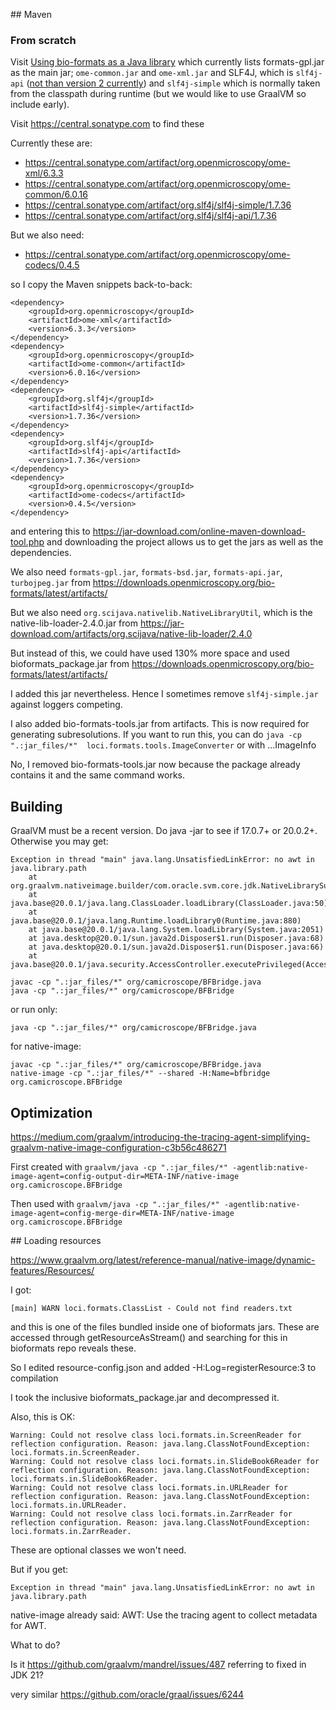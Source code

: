 
## Maven

### From scratch

Visit [Using bio-formats as a Java library](https://bio-formats.readthedocs.io/en/latest/developers/java-library.html#bio-formats-as-a-java-library)
which currently lists formats-gpl.jar as the main jar; `ome-common.jar` and `ome-xml.jar` and SLF4J, which is `slf4j-api` ([not than version 2 currently](https://bio-formats.readthedocs.io/en/latest/developers/logging.html#logging-frameworks)) and `slf4j-simple` which is normally taken from the classpath during runtime (but we would like to use GraalVM so include early).

Visit https://central.sonatype.com to find these

Currently these are:

- https://central.sonatype.com/artifact/org.openmicroscopy/ome-xml/6.3.3
- https://central.sonatype.com/artifact/org.openmicroscopy/ome-common/6.0.16
- https://central.sonatype.com/artifact/org.slf4j/slf4j-simple/1.7.36
- https://central.sonatype.com/artifact/org.slf4j/slf4j-api/1.7.36

But we also need:
- https://central.sonatype.com/artifact/org.openmicroscopy/ome-codecs/0.4.5

so I copy the Maven snippets back-to-back:

```
<dependency>
    <groupId>org.openmicroscopy</groupId>
    <artifactId>ome-xml</artifactId>
    <version>6.3.3</version>
</dependency>
<dependency>
    <groupId>org.openmicroscopy</groupId>
    <artifactId>ome-common</artifactId>
    <version>6.0.16</version>
</dependency>
<dependency>
    <groupId>org.slf4j</groupId>
    <artifactId>slf4j-simple</artifactId>
    <version>1.7.36</version>
</dependency>
<dependency>
    <groupId>org.slf4j</groupId>
    <artifactId>slf4j-api</artifactId>
    <version>1.7.36</version>
</dependency>
<dependency>
    <groupId>org.openmicroscopy</groupId>
    <artifactId>ome-codecs</artifactId>
    <version>0.4.5</version>
</dependency>
```

and entering this to https://jar-download.com/online-maven-download-tool.php and downloading the project allows us to get the jars as well as the dependencies.

We also need `formats-gpl.jar`, `formats-bsd.jar`, `formats-api.jar`, `turbojpeg.jar` from https://downloads.openmicroscopy.org/bio-formats/latest/artifacts/

But we also need `org.scijava.nativelib.NativeLibraryUtil`, which is the native-lib-loader-2.4.0.jar from https://jar-download.com/artifacts/org.scijava/native-lib-loader/2.4.0

But instead of this, we could have used 130% more space and used bioformats_package.jar from https://downloads.openmicroscopy.org/bio-formats/latest/artifacts/

I added this jar nevertheless. Hence I sometimes remove `slf4j-simple.jar` against loggers competing.

I also added bio-formats-tools.jar from artifacts. This is now required for generating subresolutions. If you want to run this, you can do `java -cp ".:jar_files/*"  loci.formats.tools.ImageConverter` or with ...ImageInfo

No, I removed bio-formats-tools.jar now because the package already contains it and the same command works.

## Building

GraalVM must be a recent version. Do java -jar to see if 17.0.7+ or 20.0.2+. Otherwise you may get:

```
Exception in thread "main" java.lang.UnsatisfiedLinkError: no awt in java.library.path
	at org.graalvm.nativeimage.builder/com.oracle.svm.core.jdk.NativeLibrarySupport.loadLibraryRelative(NativeLibrarySupport.java:136)
	at java.base@20.0.1/java.lang.ClassLoader.loadLibrary(ClassLoader.java:50)
	at java.base@20.0.1/java.lang.Runtime.loadLibrary0(Runtime.java:880)
	at java.base@20.0.1/java.lang.System.loadLibrary(System.java:2051)
	at java.desktop@20.0.1/sun.java2d.Disposer$1.run(Disposer.java:68)
	at java.desktop@20.0.1/sun.java2d.Disposer$1.run(Disposer.java:66)
	at java.base@20.0.1/java.security.AccessController.executePrivileged(AccessController.java:171)
```

```
javac -cp ".:jar_files/*" org/camicroscope/BFBridge.java
java -cp ".:jar_files/*" org/camicroscope/BFBridge
```

or run only:

```
java -cp ".:jar_files/*" org/camicroscope/BFBridge.java
```

for native-image:

```
javac -cp ".:jar_files/*" org/camicroscope/BFBridge.java
native-image -cp ".:jar_files/*" --shared -H:Name=bfbridge org.camicroscope.BFBridge
```

## Optimization

https://medium.com/graalvm/introducing-the-tracing-agent-simplifying-graalvm-native-image-configuration-c3b56c486271

First created with `graalvm/java -cp ".:jar_files/*" -agentlib:native-image-agent=config-output-dir=META-INF/native-image org.camicroscope.BFBridge`

Then used with `graalvm/java -cp ".:jar_files/*" -agentlib:native-image-agent=config-merge-dir=META-INF/native-image org.camicroscope.BFBridge`

## Loading resources

https://www.graalvm.org/latest/reference-manual/native-image/dynamic-features/Resources/

I got:

```
[main] WARN loci.formats.ClassList - Could not find readers.txt
```

and this is one of the files bundled inside one of bioformats jars. These are accessed through getResourceAsStream() and searching for this in bioformats repo reveals these.

So I edited resource-config.json and added -H:Log=registerResource:3 to compilation

I took the inclusive bioformats_package.jar and decompressed it.

Also, this is OK:

```
Warning: Could not resolve class loci.formats.in.ScreenReader for reflection configuration. Reason: java.lang.ClassNotFoundException: loci.formats.in.ScreenReader.
Warning: Could not resolve class loci.formats.in.SlideBook6Reader for reflection configuration. Reason: java.lang.ClassNotFoundException: loci.formats.in.SlideBook6Reader.
Warning: Could not resolve class loci.formats.in.URLReader for reflection configuration. Reason: java.lang.ClassNotFoundException: loci.formats.in.URLReader.
Warning: Could not resolve class loci.formats.in.ZarrReader for reflection configuration. Reason: java.lang.ClassNotFoundException: loci.formats.in.ZarrReader.
```

These are optional classes we won't need.

But if you get:

```
Exception in thread "main" java.lang.UnsatisfiedLinkError: no awt in java.library.path
```

native-image already said: AWT:  Use the tracing agent to collect metadata for AWT.

What to do?

Is it https://github.com/graalvm/mandrel/issues/487 referring to fixed in JDK 21?

very similar https://github.com/oracle/graal/issues/6244